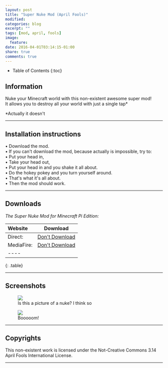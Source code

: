 ```yaml
---
layout: post
title: "Super Nuke Mod (April Fools)"
modified:
categories: blog
excerpt: ""
tags: [mod, april, fools]
image:
  feature:
date: 2016-04-01T03:14:15-01:00
share: true
comments: true
---
```


* Table of Contents
{:toc}

## Information

Nuke your Minecraft world with this non-existent awesome super mod!<br>
It allows you to destroy all your world with just a single tap*

*Actually it doesn't

---

## Installation instructions

• Download the mod.<br>
• If you can't download the mod, because actually is impossible, try to:<br>
• Put your head in,<br>
• Take your head out,<br>
• Put your head in and you shake it all about.<br>
• Do the hokey pokey and you turn yourself around.<br>
• That's what it's all about.<br>
• Then the mod should work.

---

## Downloads

<i>The Super Nuke Mod for Minecraft Pi Edition:</i>

| Website | Download |
|:--------|:-------:|
| Direct:               | [Don't Download]() |
| MediaFire:            | [Don't Download]() |
|----
{: .table}

---

## Screenshots

<figure>
  <img src="https://i.imgur.com/fNZwPGT.png">
  <figcaption>Is this a picture of a nuke? I think so</figcaption>
</figure>

<figure>
  <img src="https://i.imgur.com/GpJMdj6.png">
  <figcaption>Booooom!</figcaption>
</figure>

---

## Copyrights

This non-existent work is licensed under the Not-Creative Commons 3.14 April Fools International License.

---
